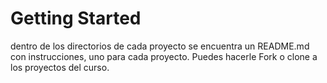 # Getting Started

dentro de los directorios de cada proyecto se encuentra un README.md con instrucciones, uno para cada proyecto.
Puedes hacerle Fork o clone a los proyectos del curso.